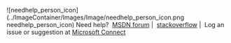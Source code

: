   ![needhelp_person_icon](../ImageContainer/Images/Image/needhelp_person_icon.png needhelp_person_icon) Need help?  [MSDN forum](https://social.msdn.microsoft.com/Forums/sqlserver/en-US/home?forum=SQLServer2016Preview) |  [stackoverflow](http://stackoverflow.com/questions/tagged/sql-server-2016) |  Log an issue or suggestion at [Microsoft Connect](https://connect.microsoft.com/SQLServer/Feedback)

  